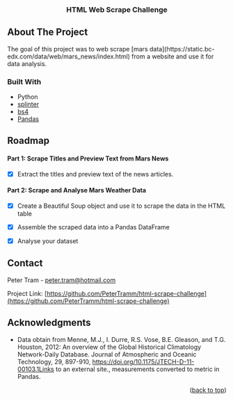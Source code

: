  <!-- Improved compatibility of back to top link: See: https://github.com/othneildrew/Best-README-Template/pull/73 -->
<a name="readme-top"></a>


<h3 align="center">HTML Web Scrape Challenge</h3>

  <p align="center">
  </p>

<!-- ABOUT THE PROJECT -->
## About The Project

<p>The goal of this project was to web scrape [mars data](https://static.bc-edx.com/data/web/mars_news/index.html) from a website and use it for data analysis.

</p>

### Built With

* Python
* [splinter](https://splinter.readthedocs.io/en/stable/)
* [bs4](https://pypi.org/project/beautifulsoup4/)
* [Pandas](https://pandas.pydata.org/)

<!-- ROADMAP -->
## Roadmap

#### Part 1: Scrape Titles and Preview Text from Mars News
- [x] Extract the titles and preview text of the news articles.

#### Part 2: Scrape and Analyse Mars Weather Data
- [x] Create a Beautiful Soup object and use it to scrape the data in the HTML table

- [x] Assemble the scraped data into a Pandas DataFrame

- [x] Analyse your dataset

<!-- CONTACT -->
## Contact

Peter Tram  - peter.tram@hotmail.com

Project Link: [https://github.com/PeterTramm/html-scrape-challenge](https://github.com/PeterTramm/html-scrape-challenge)

<!-- ACKNOWLEDGMENTS -->
## Acknowledgments

* Data obtain from Menne, M.J., I. Durre, R.S. Vose, B.E. Gleason, and T.G. Houston, 2012: An overview of the Global Historical Climatology Network-Daily Database. Journal of Atmospheric and Oceanic Technology, 29, 897-910, https://doi.org/10.1175/JTECH-D-11-00103.1Links to an external site., measurements converted to metric in Pandas.

<p align="right">(<a href="#readme-top">back to top</a>)</p>